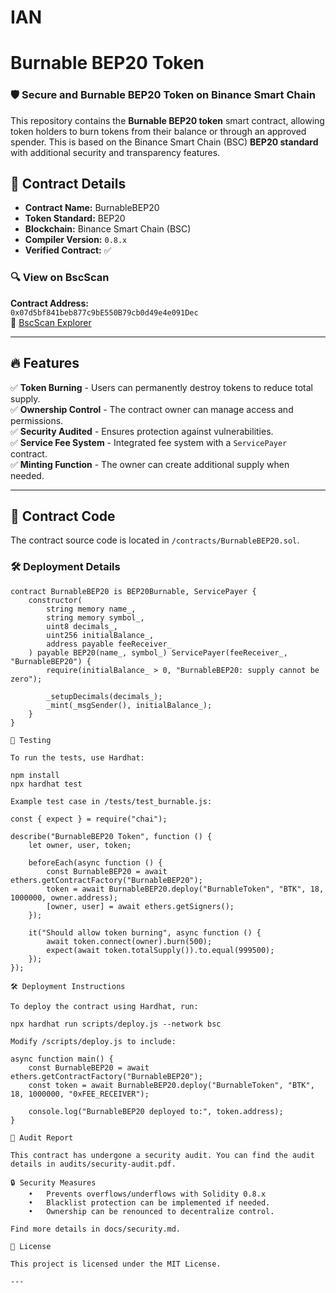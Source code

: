 # IAN

# Burnable BEP20 Token

### 🛡 Secure and Burnable BEP20 Token on Binance Smart Chain

This repository contains the **Burnable BEP20 token** smart contract, allowing token holders to burn tokens from their balance or through an approved spender. This is based on the Binance Smart Chain (BSC) **BEP20 standard** with additional security and transparency features.

## 📜 **Contract Details**
- **Contract Name:** BurnableBEP20
- **Token Standard:** BEP20
- **Blockchain:** Binance Smart Chain (BSC)
- **Compiler Version:** `0.8.x`
- **Verified Contract:** ✅

### 🔍 **View on BscScan**
**Contract Address:**  
`0x07d5bf841beb877c9bE550B79cb0d49e4e091Dec`  
🔗 [BscScan Explorer](https://bscscan.com/address/0x07d5bf841beb877c9bE550B79cb0d49e4e091Dec)

---

## 🔥 **Features**
✅ **Token Burning** - Users can permanently destroy tokens to reduce total supply.  
✅ **Ownership Control** - The contract owner can manage access and permissions.  
✅ **Security Audited** - Ensures protection against vulnerabilities.  
✅ **Service Fee System** - Integrated fee system with a `ServicePayer` contract.  
✅ **Minting Function** - The owner can create additional supply when needed.  

---

## 📖 **Contract Code**
The contract source code is located in `/contracts/BurnableBEP20.sol`.

### **🛠 Deployment Details**
```solidity
contract BurnableBEP20 is BEP20Burnable, ServicePayer {
    constructor(
        string memory name_,
        string memory symbol_,
        uint8 decimals_,
        uint256 initialBalance_,
        address payable feeReceiver_
    ) payable BEP20(name_, symbol_) ServicePayer(feeReceiver_, "BurnableBEP20") {
        require(initialBalance_ > 0, "BurnableBEP20: supply cannot be zero");

        _setupDecimals(decimals_);
        _mint(_msgSender(), initialBalance_);
    }
}

🔬 Testing

To run the tests, use Hardhat:

npm install
npx hardhat test

Example test case in /tests/test_burnable.js:

const { expect } = require("chai");

describe("BurnableBEP20 Token", function () {
    let owner, user, token;

    beforeEach(async function () {
        const BurnableBEP20 = await ethers.getContractFactory("BurnableBEP20");
        token = await BurnableBEP20.deploy("BurnableToken", "BTK", 18, 1000000, owner.address);
        [owner, user] = await ethers.getSigners();
    });

    it("Should allow token burning", async function () {
        await token.connect(owner).burn(500);
        expect(await token.totalSupply()).to.equal(999500);
    });
});

🛠 Deployment Instructions

To deploy the contract using Hardhat, run:

npx hardhat run scripts/deploy.js --network bsc

Modify /scripts/deploy.js to include:

async function main() {
    const BurnableBEP20 = await ethers.getContractFactory("BurnableBEP20");
    const token = await BurnableBEP20.deploy("BurnableToken", "BTK", 18, 1000000, "0xFEE_RECEIVER");

    console.log("BurnableBEP20 deployed to:", token.address);
}

📑 Audit Report

This contract has undergone a security audit. You can find the audit details in audits/security-audit.pdf.

🔒 Security Measures
	•	Prevents overflows/underflows with Solidity 0.8.x
	•	Blacklist protection can be implemented if needed.
	•	Ownership can be renounced to decentralize control.

Find more details in docs/security.md.

📜 License

This project is licensed under the MIT License.

---